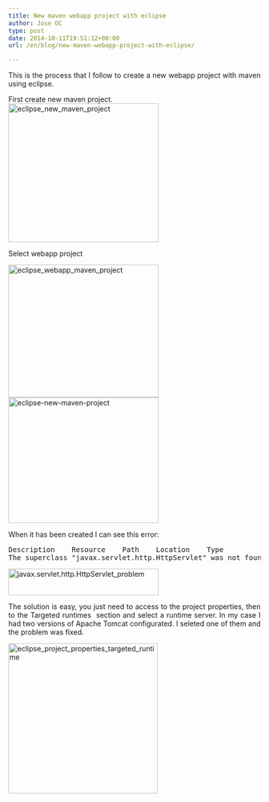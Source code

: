 ```yaml
---
title: New maven webapp project with eclipse
author: Jose OC
type: post
date: 2014-10-11T19:51:12+00:00
url: /en/blog/new-maven-webapp-project-with-eclipse/

---
```

<p style="text-align: justify">
  This is the process that I follow to create a new webapp project with maven using eclipse.
</p>

First create new maven project.[<img class="aligncenter size-medium wp-image-114" src="http://www.joseoc.es/wp-content/uploads/2014/10/eclipse_new_maven_project-300x277.png" alt="eclipse_new_maven_project" width="300" height="277" srcset="https://www.joseoc.es/wp-content/uploads/2014/10/eclipse_new_maven_project-300x277.png 300w, https://www.joseoc.es/wp-content/uploads/2014/10/eclipse_new_maven_project.png 620w" sizes="(max-width: 300px) 100vw, 300px" />][1]

Select webapp project

[<img class="aligncenter size-medium wp-image-115" src="http://www.joseoc.es/wp-content/uploads/2014/10/eclipse_webapp_maven_project-300x265.png" alt="eclipse_webapp_maven_project" width="300" height="265" srcset="https://www.joseoc.es/wp-content/uploads/2014/10/eclipse_webapp_maven_project-300x265.png 300w, https://www.joseoc.es/wp-content/uploads/2014/10/eclipse_webapp_maven_project.png 682w" sizes="(max-width: 300px) 100vw, 300px" />][2][<img class="aligncenter size-medium wp-image-116" src="http://www.joseoc.es/wp-content/uploads/2014/10/eclipse-new-maven-project-300x251.png" alt="eclipse-new-maven-project" width="300" height="251" srcset="https://www.joseoc.es/wp-content/uploads/2014/10/eclipse-new-maven-project-300x251.png 300w, https://www.joseoc.es/wp-content/uploads/2014/10/eclipse-new-maven-project.png 693w" sizes="(max-width: 300px) 100vw, 300px" />][3]

When it has been created I can see this error:

<pre class="lang:java decode:true">Description    Resource    Path    Location    Type
The superclass "javax.servlet.http.HttpServlet" was not found on the Java Build Path    index.jsp    /jsf-primefaces-demo/src/main/webapp    line 1    JSP Problem</pre>

<p style="text-align: justify">
  <a href="http://www.joseoc.es/wp-content/uploads/2014/10/javax.servlet.http_.HttpServlet_problem.png"><img class="aligncenter size-medium wp-image-113" src="http://www.joseoc.es/wp-content/uploads/2014/10/javax.servlet.http_.HttpServlet_problem-300x53.png" alt="javax.servlet.http.HttpServlet_problem" width="300" height="53" srcset="https://www.joseoc.es/wp-content/uploads/2014/10/javax.servlet.http_.HttpServlet_problem-300x53.png 300w, https://www.joseoc.es/wp-content/uploads/2014/10/javax.servlet.http_.HttpServlet_problem-1024x180.png 1024w, https://www.joseoc.es/wp-content/uploads/2014/10/javax.servlet.http_.HttpServlet_problem-1038x188.png 1038w, https://www.joseoc.es/wp-content/uploads/2014/10/javax.servlet.http_.HttpServlet_problem.png 1064w" sizes="(max-width: 300px) 100vw, 300px" /></a>
</p>

<p style="text-align: justify">
  The solution is easy, you just need to access to the project properties, then to the <span class="lang:default highlight:0 decode:true  crayon-inline ">Targeted runtimes</span>  section and select a runtime server. In my case I had two versions of Apache Tomcat configurated. I seleted one of them and the problem was fixed.
</p>

<p style="text-align: justify">
  <a href="http://www.joseoc.es/wp-content/uploads/2014/10/eclipse_project_properties_targeted_runtime.png"><img class="aligncenter size-medium wp-image-112" src="http://www.joseoc.es/wp-content/uploads/2014/10/eclipse_project_properties_targeted_runtime-298x300.png" alt="eclipse_project_properties_targeted_runtime" width="298" height="300" srcset="https://www.joseoc.es/wp-content/uploads/2014/10/eclipse_project_properties_targeted_runtime-298x300.png 298w, https://www.joseoc.es/wp-content/uploads/2014/10/eclipse_project_properties_targeted_runtime-150x150.png 150w, https://www.joseoc.es/wp-content/uploads/2014/10/eclipse_project_properties_targeted_runtime.png 672w" sizes="(max-width: 298px) 100vw, 298px" /></a>
</p>

<p style="text-align: justify">
</p>

 [1]: http://www.joseoc.es/wp-content/uploads/2014/10/eclipse_new_maven_project.png
 [2]: http://www.joseoc.es/wp-content/uploads/2014/10/eclipse_webapp_maven_project.png
 [3]: http://www.joseoc.es/wp-content/uploads/2014/10/eclipse-new-maven-project.png